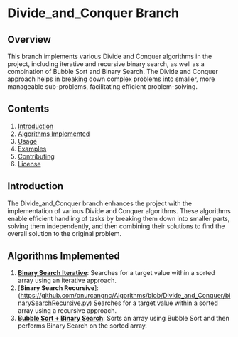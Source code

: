 # Divide_and_Conquer Branch

## Overview
This branch implements various Divide and Conquer algorithms in the project, including iterative and recursive binary search, as well as a combination of Bubble Sort and Binary Search. The Divide and Conquer approach helps in breaking down complex problems into smaller, more manageable sub-problems, facilitating efficient problem-solving.

## Contents
1. [Introduction](#introduction)
2. [Algorithms Implemented](#algorithms-implemented)
4. [Usage](#usage)
5. [Examples](#examples)
6. [Contributing](#contributing)
7. [License](#license)

## Introduction
The Divide_and_Conquer branch enhances the project with the implementation of various Divide and Conquer algorithms. These algorithms enable efficient handling of tasks by breaking them down into smaller parts, solving them independently, and then combining their solutions to find the overall solution to the original problem.

## Algorithms Implemented
1. [**Binary Search Iterative**](https://github.com/onurcangnc/Algorithms/blob/Divide_and_Conquer/binarySearchIterative.py): Searches for a target value within a sorted array using an iterative approach.
2. [**Binary Search Recursive**]:(https://github.com/onurcangnc/Algorithms/blob/Divide_and_Conquer/binarySearchRecursive.py) Searches for a target value within a sorted array using a recursive approach.
3. [**Bubble Sort + Binary Search**](https://github.com/onurcangnc/Algorithms/blob/Divide_and_Conquer/BubbleSort%2BBinarySearch.py): Sorts an array using Bubble Sort and then performs Binary Search on the sorted array.


